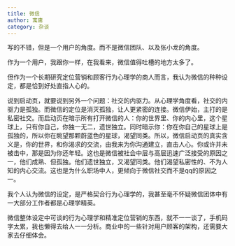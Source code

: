 ```yaml
---
title: 微信
author: 寓庸
category: 杂谈
---
```

写的不错，但是一个用户的角度。而不是微信团队、以及张小龙的角度。

作为一个用户，我跟你一样，在我看来，微信值得吐槽的地方太多了。

但作为一个长期研究定位营销和顾客行为心理学的商人而言，我认为微信的种种设定，都是恰到好处直指人心的。

说到启动页，就要说到另外一个问题：社交的内驱力。从心理学角度看，社交的内驱力是孤独。而微信的定位是消灭孤独，让人更紧密的连接。微信伊始，主打的是私密社交。而启动页在暗示所有打开微信的人：你的世界里、你的内心里，这个星球上，只有你自己，你独一无二，遗世独立。同时暗示你：你在你自己的星球上是孤独的，所以你在眺望那颗蔚蓝色的星球，渴望同类。所以，微信启动页的真实含义是，你的世界，和你渴求的交流，由我来为你沟通建立，直击人心。你或许并未被击中，那是因为你还年轻。这也是微信被社会中层与高层迅速广泛接受的原因之一，他们成熟、但孤独。他们遗世独立，又渴望同类。他们渴望私密性的、不为人知的内心交流。这也是为什么职场中人，更倾向于微信社交而不是qq的原因之一。

我个人认为微信的设定，是严格契合行为心理学的，我甚至毫不怀疑微信团体中有一大部分工作者都是心理学精英。

微信整体设定中可谈的行为心理学和精准定位营销的东西，就不一一谈了，手机码字太累，我也懒得去给人一一分析。商业中的一些针对用户顾客的架构，还需要大家去仔细体会。